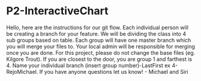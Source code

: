 # P2-InteractiveChart

Hello, here are the instructions for our git flow. Each individual person will be creating a branch for your feature. We will be dividing the class into 4 sub groups based on table. Each group will have one master branch which you will merge your files to. Your local admin will be responsible for merging once you are done. For this project, please do not change the base files (eg. Kilgore Trout). If you are closest to the door, you are group 1 and farthest is 4. Name your individual branch (insert group number)-LastFirst ex 4-RejoMichael. If you have anyone questions let us know! - Michael and Siri
